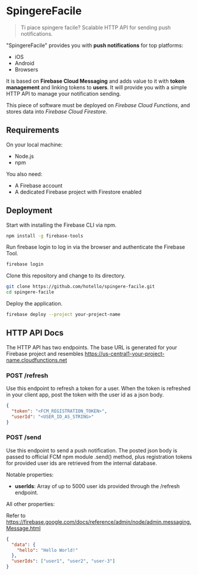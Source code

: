 # SpingereFacile
> Ti piace spingere facile? Scalable HTTP API for sending push notifications.

"SpingereFacile" provides you with **push notifications** for top platforms:
- iOS
- Android
- Browsers

It is based on **Firebase Cloud Messaging** and adds value to it with **token
management** and linking tokens to **users**. It will provide you with a simple
HTTP API to manage your notification sending.


This piece of software must be deployed on *Firebase Cloud Functions*, and stores
data into *Firebase Cloud Firestore*.

## Requirements
On your local machine:
- Node.js
- npm

You also need:
- A Firebase account
- A dedicated Firebase project with Firestore enabled

## Deployment
Start with installing the Firebase CLI via npm.
```sh
npm install -g firebase-tools
```

Run firebase login to log in via the browser and authenticate the Firebase Tool.
```sh
firebase login
```

Clone this repository and change to its directory.
```sh
git clone https://github.com/hotello/spingere-facile.git
cd spingere-facile
```

Deploy the application.
```sh
firebase deploy --project your-project-name
```

## HTTP API Docs
The HTTP API has two endpoints. The base URL is generated for your Firebase
project and resembles https://us-central1-your-project-name.cloudfunctions.net

### POST /refresh
Use this endpoint to refresh a token for a user. When the token is refreshed in
your client app, post the token with the user id as a json body.
```json
{
  "token": "<FCM_REGISTRATION_TOKEN>",
  "userId": "<USER_ID_AS_STRING>"
}
```

### POST /send
Use this endpoint to send a push notification. The posted json body is passed
to official FCM npm module .send() method, plus registration tokens for provided
user ids are retrieved from the internal database.

Notable properties:
- **userIds**: Array of up to 5000 user ids provided through the /refresh endpoint.

All other properties:

Refer to https://firebase.google.com/docs/reference/admin/node/admin.messaging.Message.html
```json
{
  "data": {
    "hello": "Hello World!"
  },
  "userIds": ["user1", "user2", "user-3"]
}
